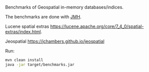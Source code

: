 Benchmarks of Geospatial in-memory databases/indices.

The benchmarks are done with [JMH](http://openjdk.java.net/projects/code-tools/jmh/).

Lucene spatial extras https://lucene.apache.org/core/7_4_0/spatial-extras/index.html.

Jeospatial https://jchambers.github.io/jeospatial

Run:

```bash
mvn clean install
java -jar target/benchmarks.jar
```
